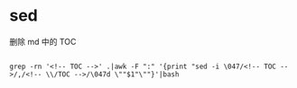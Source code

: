 # sed

删除 md 中的 TOC

```shell

grep -rn '<!-- TOC -->' .|awk -F ":" '{print "sed -i \047/<!-- TOC -->/,/<!-- \\/TOC -->/\047d \""$1"\""}'|bash
```